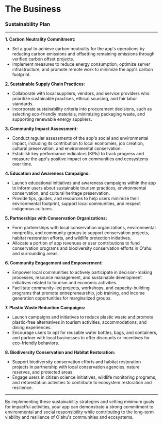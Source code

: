 # The Business

### Sustainability Plan

---

**1. Carbon Neutrality Commitment:**

- Set a goal to achieve carbon neutrality for the app's operations by reducing carbon emissions and offsetting remaining emissions through verified carbon offset projects.
- Implement measures to reduce energy consumption, optimize server infrastructure, and promote remote work to minimize the app's carbon footprint.

**2. Sustainable Supply Chain Practices:**

- Collaborate with local suppliers, vendors, and service providers who prioritize sustainable practices, ethical sourcing, and fair labor standards.
- Incorporate sustainability criteria into procurement decisions, such as selecting eco-friendly materials, minimizing packaging waste, and supporting renewable energy suppliers.

**3. Community Impact Assessment:**

- Conduct regular assessments of the app's social and environmental impact, including its contribution to local economies, job creation, cultural preservation, and environmental conservation.
- Establish key performance indicators (KPIs) to track progress and measure the app's positive impact on communities and ecosystems over time.

**4. Education and Awareness Campaigns:**

- Launch educational initiatives and awareness campaigns within the app to inform users about sustainable tourism practices, environmental conservation, and cultural heritage preservation.
- Provide tips, guides, and resources to help users minimize their environmental footprint, support local communities, and respect indigenous cultures.

**5. Partnerships with Conservation Organizations:**

- Form partnerships with local conservation organizations, environmental nonprofits, and community groups to support conservation projects, habitat restoration efforts, and wildlife protection initiatives.
- Allocate a portion of app revenues or user contributions to fund conservation programs and biodiversity conservation efforts in O'ahu and surrounding areas.

**6. Community Engagement and Empowerment:**

- Empower local communities to actively participate in decision-making processes, resource management, and sustainable development initiatives related to tourism and economic activities.
- Facilitate community-led projects, workshops, and capacity-building programs that promote entrepreneurship, job training, and income generation opportunities for marginalized groups.

**7. Plastic Waste Reduction Campaigns:**

- Launch campaigns and initiatives to reduce plastic waste and promote plastic-free alternatives in tourism activities, accommodations, and dining experiences.
- Encourage users to opt for reusable water bottles, bags, and containers, and partner with local businesses to offer discounts or incentives for eco-friendly behaviors.

**8. Biodiversity Conservation and Habitat Restoration:**

- Support biodiversity conservation efforts and habitat restoration projects in partnership with local conservation agencies, nature reserves, and protected areas.
- Engage users in citizen science initiatives, wildlife monitoring programs, and reforestation activities to contribute to ecosystem restoration and resilience.

---

By implementing these sustainability strategies and setting minimum goals for impactful activities, your app can demonstrate a strong commitment to environmental and social responsibility while contributing to the long-term viability and resilience of O'ahu's communities and ecosystems.
